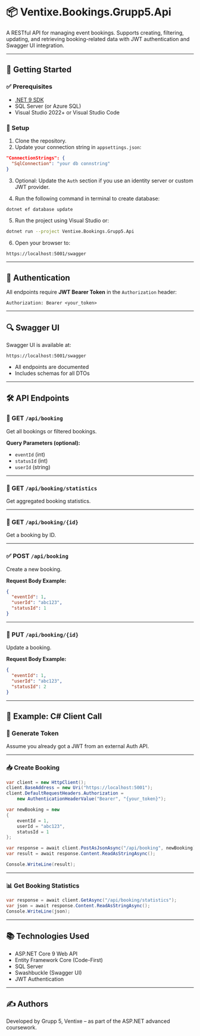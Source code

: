 # 📦 Ventixe.Bookings.Grupp5.Api

A RESTful API for managing event bookings. Supports creating, filtering, updating, and retrieving booking-related data with JWT authentication and Swagger UI integration.

---

## 🚀 Getting Started

### ✅ Prerequisites

- [.NET 9 SDK](https://dotnet.microsoft.com/)
- SQL Server (or Azure SQL)
- Visual Studio 2022+ or Visual Studio Code

### 🔧 Setup

1. Clone the repository.
2. Update your connection string in `appsettings.json`:
```json
"ConnectionStrings": {
  "SqlConnection": "your db connstring"
}
```
3. Optional: Update the `Auth` section if you use an identity server or custom JWT provider.

4. Run the following command in terminal to create database:
```bash
dotnet ef database update
```

5. Run the project using Visual Studio or:
```bash
dotnet run --project Ventixe.Bookings.Grupp5.Api
```

6. Open your browser to:  
```
https://localhost:5001/swagger
```

---

## 🔐 Authentication

All endpoints require **JWT Bearer Token** in the `Authorization` header:

```
Authorization: Bearer <your_token>
```

---

## 🔍 Swagger UI

Swagger UI is available at:

```
https://localhost:5001/swagger
```

- All endpoints are documented
- Includes schemas for all DTOs

---

## 🛠️ API Endpoints

### 📄 GET `/api/booking`

Get all bookings or filtered bookings.

**Query Parameters (optional):**

- `eventId` (int)
- `statusId` (int)
- `userId` (string)

---

### 📄 GET `/api/booking/statistics`

Get aggregated booking statistics.

---

### 📄 GET `/api/booking/{id}`

Get a booking by ID.

---

### ✅ POST `/api/booking`

Create a new booking.

**Request Body Example:**

```json
{
  "eventId": 1,
  "userId": "abc123",
  "statusId": 1
}
```

---

### 🔁 PUT `/api/booking/{id}`

Update a booking.

**Request Body Example:**

```json
{
  "eventId": 1,
  "userId": "abc123",
  "statusId": 2
}
```

---

## 🧪 Example: C# Client Call

### 🔑 Generate Token

Assume you already got a JWT from an external Auth API.

---

### 📥 Create Booking

```csharp
var client = new HttpClient();
client.BaseAddress = new Uri("https://localhost:5001");
client.DefaultRequestHeaders.Authorization = 
    new AuthenticationHeaderValue("Bearer", "{your_token}");

var newBooking = new
{
    eventId = 1,
    userId = "abc123",
    statusId = 1
};

var response = await client.PostAsJsonAsync("/api/booking", newBooking);
var result = await response.Content.ReadAsStringAsync();

Console.WriteLine(result);
```

---

### 📊 Get Booking Statistics

```csharp
var response = await client.GetAsync("/api/booking/statistics");
var json = await response.Content.ReadAsStringAsync();
Console.WriteLine(json);
```

---

## 📚 Technologies Used

- ASP.NET Core 9 Web API
- Entity Framework Core (Code-First)
- SQL Server
- Swashbuckle (Swagger UI)
- JWT Authentication

---

## ✍️ Authors

Developed by Grupp 5, Ventixe – as part of the ASP.NET advanced coursework.
